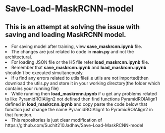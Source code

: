 # Save-Load-MaskRCNN-model
## This is an attempt at solving the issue with saving and loading MaskRCNN model.
<li>For saving model after training, view <b>save_maskrcnn.ipynb</b> file.
<li>The changes are just related to code in <b>main.py</b> and not the architectural.
<li>For loading JSON file or the H5 file refer <b>load_maskrcnn.ipynb</b> file.
<li>Remember that <b>save_maskrcnn.ipynb</b> and <b>load_maskrcnn.ipynb</b> shouldn't be executed simultaneously.
<li>If u find any errors related to utils file(i.e utils are not imported)then download the utils.py and 
store it in your working directory(the folder which contains your running file)
<li>While running then <b>load_maskrcnn.ipynb</b> if u get any problems related to like PyramidROIAlign2 not defined then 
find functions PyramidROIAlign1 defined in <b>load_maskrcnn.ipynb</b> and copy paste the code below that function just change the name PyramidROIAlign1 to PyramidROIAlign2 in that function.
<li>This repositories is just clear modification of https://github.com/Suchit210Jadhav/Save-Load-MaskRCNN-model
